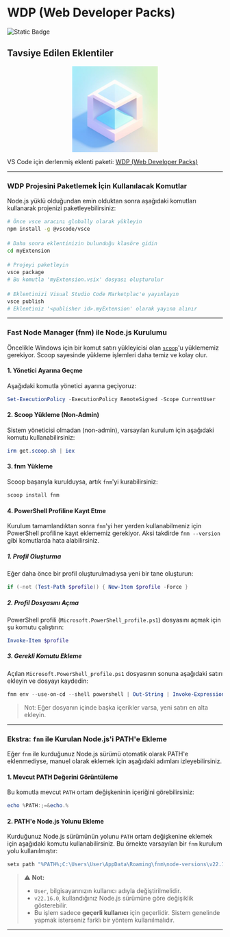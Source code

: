 # WDP (Web Developer Packs)

![Static Badge](https://img.shields.io/badge/WDP-online-green)

## Tavsiye Edilen Eklentiler

<img src="images/icon.png" alt="WDP Icon" style="width: 200px; height: auto; display: block; margin: 0 auto;" />

VS Code için derlenmiş eklenti paketi:
[WDP (Web Developer Packs)](https://github.com/Sertinel/wdp/releases/tag/v0.0.2)

---

### WDP Projesini Paketlemek İçin Kullanılacak Komutlar

Node.js yüklü olduğundan emin olduktan sonra aşağıdaki komutları kullanarak projenizi paketleyebilirsiniz:

```bash
# Önce vsce aracını globally olarak yükleyin
npm install -g @vscode/vsce

# Daha sonra eklentinizin bulunduğu klasöre gidin
cd myExtension

# Projeyi paketleyin
vsce package
# Bu komutla 'myExtension.vsix' dosyası oluşturulur

# Eklentinizi Visual Studio Code Marketplac'e yayınlayın
vsce publish
# Eklentiniz '<publisher id>.myExtension' olarak yayına alınır
```

---

### Fast Node Manager (fnm) ile Node.js Kurulumu

Öncelikle Windows için bir komut satırı yükleyicisi olan [`scoop`](https://scoop.sh)'u yüklememiz gerekiyor. Scoop sayesinde yükleme işlemleri daha temiz ve kolay olur.

#### 1. Yönetici Ayarına Geçme
Aşağıdaki komutla yönetici ayarına geçiyoruz:
```powershell
Set-ExecutionPolicy -ExecutionPolicy RemoteSigned -Scope CurrentUser
```

#### 2. Scoop Yükleme (Non-Admin)
Sistem yöneticisi olmadan (non-admin), varsayılan kurulum için aşağıdaki komutu kullanabilirsiniz:
```powershell
irm get.scoop.sh | iex
```

#### 3. fnm Yükleme
Scoop başarıyla kurulduysa, artık `fnm`'yi kurabilirsiniz:
```powershell
scoop install fnm
```

#### 4. PowerShell Profiline Kayıt Etme
Kurulum tamamlandıktan sonra `fnm`'yi her yerden kullanabilmeniz için PowerShell profiline kayıt eklememiz gerekiyor. Aksi takdirde `fnm --version` gibi komutlarda hata alabilirsiniz.

##### 1. Profil Oluşturma
Eğer daha önce bir profil oluşturulmadıysa yeni bir tane oluşturun:
```powershell
if (-not (Test-Path $profile)) { New-Item $profile -Force }
```

##### 2. Profil Dosyasını Açma
PowerShell profili (`Microsoft.PowerShell_profile.ps1`) dosyasını açmak için şu komutu çalıştırın:
```powershell
Invoke-Item $profile
```

##### 3. Gerekli Komutu Ekleme
Açılan `Microsoft.PowerShell_profile.ps1` dosyasının sonuna aşağıdaki satırı ekleyin ve dosyayı kaydedin:

```powershell
fnm env --use-on-cd --shell powershell | Out-String | Invoke-Expression
```

> Not: Eğer dosyanın içinde başka içerikler varsa, yeni satırı en alta ekleyin.

---

### Ekstra: `fnm` ile Kurulan Node.js'i PATH'e Ekleme

Eğer `fnm` ile kurduğunuz Node.js sürümü otomatik olarak PATH'e eklenmediyse, manuel olarak eklemek için aşağıdaki adımları izleyebilirsiniz.

#### 1. Mevcut PATH Değerini Görüntüleme
Bu komutla mevcut `PATH` ortam değişkeninin içeriğini görebilirsiniz:

```powershell
echo %PATH:;=&echo.%
```

#### 2. PATH'e Node.js Yolunu Ekleme
Kurduğunuz Node.js sürümünün yolunu `PATH` ortam değişkenine eklemek için aşağıdaki komutu kullanabilirsiniz. Bu örnekte varsayılan bir `fnm` kurulum yolu kullanılmıştır:

```powershell
setx path "%PATH%;C:\Users\User\AppData\Roaming\fnm\node-versions\v22.16.0\installation"
```

> ⚠️ **Not:**
> - `User`, bilgisayarınızın kullanıcı adıyla değiştirilmelidir.  
> - `v22.16.0`, kullandığınız Node.js sürümüne göre değişiklik gösterebilir.  
> - Bu işlem sadece **geçerli kullanıcı** için geçerlidir. Sistem genelinde yapmak isterseniz farklı bir yöntem kullanılmalıdır.

---

